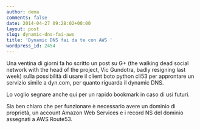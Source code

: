 ```yaml
---
author: dema
comments: false
date: 2014-04-27 09:28:02+00:00
layout: post
slug: dynamic-dns-fai-aws
title: 'Dynamic DNS fai da te con AWS '
wordpress_id: 2454
---
```


Una ventina di giorni fa ho scritto un post su G+ (the walking dead social network with the head of the project, Vic Gundotra, badly resigning last week) sulla possibilità di usare il client boto python cli53 per approntare un servizio simile a dyn.com, per quanto riguarda il dynamic DNS.

Lo voglio segnare anche qui per un rapido bookmark in caso di usi futuri.







Sia ben chiaro che per funzionare è necessario avere un dominio di proprietà, un account Amazon Web Services e i record NS del dominio assegnati a AWS Route53.


